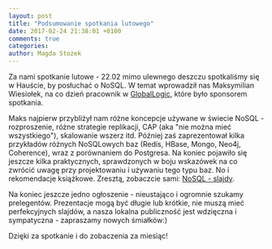 ```yaml
---
layout: post
title: "Podsumowanie spotkania lutowego"
date: 2017-02-24 21:38:01 +0100
comments: true
categories:
author: Magda Stożek
---
```

Za nami spotkanie lutowe - 22.02 mimo ulewnego deszczu spotkaliśmy się w Hauście, by posłuchać o NoSQL. W temat wprowadził nas Maksymilian Wiesiołek, na co dzień pracownik w <a href="https://www.globallogic.com/pl/" traget="_blank">GlobalLogic</a>, które było sponsorem spotkania.

Maks najpierw przybliżył nam różne koncepcje używane w świecie NoSQL - rozproszenie, różne strategie replikacji, CAP (aka "nie można mieć wszystkiego"), skalowanie wszerz itd. Później zaś zaprezentował kilka przykładów różnych NoSQLowych baz (Redis, HBase, Mongo, Neo4j, Coherence), wraz z porównaniem do Postgresa. Na koniec pojawiło się jeszcze kilka praktycznych, sprawdzonych w boju wskazówek na co zwrócić uwagę przy projektowaniu i używaniu tego typu baz. No i rekomendacje książkowe. Zresztą, zobaczcie sami: <a href="/files/NoSQL.pdf" target="_blank">NoSQL - slajdy</a>.

Na koniec jeszcze jedno ogłoszenie - nieustająco i ogromnie szukamy prelegentów. Prezentacje mogą być długie lub krótkie, nie muszą mieć perfekcyjnych slajdów, a nasza lokalna publiczność jest wdzięczna i sympatyczna - zapraszamy nowych śmiałków:)

Dzięki za spotkanie i do zobaczenia za miesiąc!
